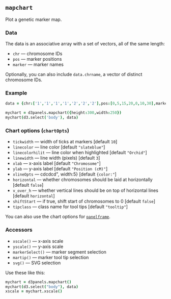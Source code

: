 ## `mapchart`

Plot a genetic marker map.

### Data

The data is an associative array with a set of vectors, all of the same length:
- `chr` &mdash; chromosome IDs
- `pos` &mdash; marker positions
- `marker` &mdash; marker names

Optionally, you can also include `data.chrname`, a vector of distinct
chromosome IDs.

### Example

```coffeescript
data = {chr:['1','1','1','1','2','2','2'],pos:[0,5,15,20,0,10,30],marker:['m1','m2','m3','m4','m5','m6','m7']}

mychart = d3panels.mapchart({height:300,width:250})
mychart(d3.select('body'), data)
```

### Chart options (`chartOpts`)

- `tickwidth` &mdash; width of ticks at markers \[default `10`\]
- `linecolor` &mdash; line color \[default `"slateblue"`\]
- `linecolorhilit` &mdash; line color when highlighted \[default `"Orchid"`\]
- `linewidth` &mdash; line width (pixels) \[default `3`\]
- `xlab` &mdash; x-axis label \[default `"Chromosome"`\]
- `ylab` &mdash; y-axis label \[default `"Position (cM)"`\]
- `xlineOpts` &mdash; cdcdcd", width:5} \[default `{color:"`\]
- `horizontal` &mdash; whether chromosomes should be laid at horizontally \[default `false`\]
- `v_over_h` &mdash; whether vertical lines should be on top of horizontal lines \[default `horizontal`\]
- `shiftStart` &mdash; if true, shift start of chromosomes to 0 \[default `false`\]
- `tipclass` &mdash; class name for tool tips \[default `"tooltip"`\]

You can also use the chart options for [`panelframe`](panelframe.md).


### Accessors

- `xscale()` &mdash; x-axis scale
- `yscale()` &mdash; y-axis scale
- `markerSelect()` &mdash; marker segment selection
- `martip()` &mdash; marker tool tip selection
- `svg()` &mdash; SVG selection

Use these like this:

```coffeescript
mychart = d3panels.mapchart()
mychart(d3.select("body"), data)
xscale = mychart.xscale()
```

